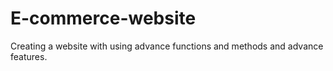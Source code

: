 # E-commerce-website
Creating a website with using advance functions and methods and advance features.
